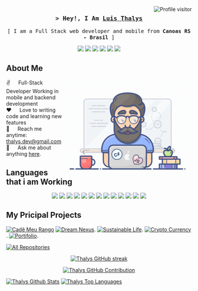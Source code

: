  <a href="https://komarev.com/ghpvc/?username=thalys93">
  <img align="right" src="https://komarev.com/ghpvc/?username=alsiam&label=Visitors&color=6434eb&style=rounded" alt="Profile visitor" />
</a>

<h3 align="center">
	<samp>&gt; Hey!, I Am
		<b><a target="_blank" href="https://portifolio-luis-thalys.web.app/home"> Luis Thalys </a> </b>
	</samp>
</h3>

<p align="center">
	<samp>
		[ I am a Full Stack web developer and mobile from <b> Canoas RS - Brasil </b>]	
	</samp>
</p>

<div align="center">
<a href="https://portifolio-luis-thalys.web.app/home" target="_blank"><img src="https://img.shields.io/badge/-Portifolio-%6434e0b?style=for-the-badge&logo=abstract&logoColor=White"/></a>
 <a href="https://www.instagram.com/luiss_xavierr/" target="_blank"><img src="https://img.shields.io/badge/-Instagram-%23E4405F?style=for-the-badge&logo=instagram&logoColor=white" target="_blank"></a>
 	<a href="https://www.twitch.tv/o_thalys" target="_blank"><img src="https://img.shields.io/badge/Twitch-9146FF?style=for-the-badge&logo=twitch&logoColor=white" target="_blank"></a>
  <a href = "mailto:luisthalys@gmail.com"><img src="https://img.shields.io/badge/-Gmail-%23333?style=for-the-badge&logo=gmail&logoColor=white" target="_blank"></a>
  <a href="https://www.linkedin.com/in/thalys-dev202/" target="_blank"><img src="https://img.shields.io/badge/-LinkedIn-%230077B5?style=for-the-badge&logo=linkedin&logoColor=white" target="_blank"></a> 
  <a href="https://discord.com/channels/Thalys93#2555" target="_blank"><img src="https://img.shields.io/badge/-discord-%230067C5?style=for-the-badge&logo=discord&logoColor=white" target="_blank"></a>
 </div> 

 ## About Me
 
 <p>
  <img align="right" width="350" src="/assets/programmer.gif" alt="Coding gif" />
  
 ✌️ &emsp; Full-Stack Developer Working in mobile and backend development<br/>
 ❤️ &emsp; Love to writing code and learning new features<br/>
 📧 &emsp; Reach me anytime: thalys.dev@gmail.com<br/>
 💬 &emsp; Ask me about anything [here](https://github.com/thalys93/thalys93/issues).
	 
 </p>

 
 
## Languages that i am Working

  <div align="center">  
  <img src="https://cdn.jsdelivr.net/gh/devicons/devicon/icons/react/react-original.svg" height='40' />    
  <img src="https://cdn.jsdelivr.net/gh/devicons/devicon/icons/angularjs/angularjs-original.svg" height='40' />     
  <img src="https://cdn.jsdelivr.net/gh/devicons/devicon/icons/typescript/typescript-original.svg" height='40' />
  <img src="https://cdn.jsdelivr.net/gh/devicons/devicon/icons/javascript/javascript-original.svg" height='40'/>   
  <img src="https://cdn.jsdelivr.net/gh/devicons/devicon/icons/nodejs/nodejs-original.svg" height='40'/>
  <img src="https://cdn.jsdelivr.net/gh/devicons/devicon/icons/mysql/mysql-original.svg" height='40'/>  
  <img src="https://cdn.jsdelivr.net/gh/devicons/devicon/icons/csharp/csharp-original.svg" height='40'/>  
  <img src="https://cdn.jsdelivr.net/gh/devicons/devicon/icons/dot-net/dot-net-original.svg" height='40'/>
  <img src="https://cdn.jsdelivr.net/gh/devicons/devicon/icons/dotnetcore/dotnetcore-original.svg" height='40'/>
  <img src="https://cdn.jsdelivr.net/gh/devicons/devicon/icons/java/java-original.svg" height='40'/>
  <img src="https://cdn.jsdelivr.net/gh/devicons/devicon/icons/androidstudio/androidstudio-original.svg" height='40'/>
  <img src="https://cdn.jsdelivr.net/gh/devicons/devicon/icons/firebase/firebase-plain.svg" height='40'/>
  <img src="https://cdn.jsdelivr.net/gh/devicons/devicon/icons/redux/redux-original.svg" height='40'/>
  </div>
 
## My Pricipal Projects

[![Cadê Meu Rango](https://github-readme-stats.vercel.app/api/pin/?username=Little-Tooth-Tecnologies&repo=cade-meu-rango-front&border_color=%6434e0b&bg_color=0D1117&title_color=C9D1D9&text_color=%6434e0b&icon_color=%6434e0b)](https://github.com/Little-Tooth-Tecnologies/cade-meu-rango-front)
[![Dream Nexus](https://github-readme-stats.vercel.app/api/pin/?username=thalys93&repo=dreamNexus&border_color=%6434e0b&bg_color=0D1117&title_color=C9D1D9&text_color=%6434e0b&icon_color=%6434e0b)](https://github.com/thalys93/dreamNexus).
[![Sustainable Life](https://github-readme-stats.vercel.app/api/pin/?username=thalys93&repo=vida-sustentavel&border_color=%6434e0b&bg_color=0D1117&title_color=C9D1D9&text_color=%6434e0b&icon_color=%6434e0b)](https://github.com/thalys93/vida-sustentavel).
[![Crypto Currency](https://github-readme-stats.vercel.app/api/pin/?username=thalys93&repo=crypto-currency&border_color=%6434e0b&bg_color=0D1117&title_color=C9D1D9&text_color=%6434e0b&icon_color=%6434e0b)](https://github.com/thalys93/crypto-currency).
[![Portifolio](https://github-readme-stats.vercel.app/api/pin/?username=thalys93&repo=portifolio-luis&border_color=%6434e0b&bg_color=0D1117&title_color=C9D1D9&text_color=%6434e0b&icon_color=%6434e0b)](https://github.com/thalys93/portifolio-luis).


<p align="left">
  <a href="https://github.com/thalys93?tab=repositories" target="_blank"><img alt="All Repositories" title="All Repositories" src="https://img.shields.io/badge/-All%20Repos-2962FF?style=for-the-badge&logo=koding&logoColor=white"/></a>
</p>

<p align="center">
  <a href="https://github.com/thalys93">
    <img src="https://github-readme-streak-stats.herokuapp.com/?user=thalys93&theme=codeSTACKr" alt="Thalys GitHub streak"/>
  </a>
</p>

<p align="center">
  <a href="https://github.com/thalys93">
    <img src="https://github-profile-summary-cards.vercel.app/api/cards/profile-details?username=thalys93&theme=codeSTACKr" alt="Thalys GitHub Contribution"/>
  </a>
</p>

<a> 
    <a href="https://github.com/thalys93"><img alt="Thalys Github Stats" src="https://denvercoder1-github-readme-stats.vercel.app/api?username=thalys93&show_icons=true&count_private=true&theme=codeSTACKr" height="192px" width="49.5%"/></a>
  <a href="https://github.com/thalys93"><img alt="Thalys Top Languages" src="https://denvercoder1-github-readme-stats.vercel.app/api/top-langs/?username=thalys93&langs_count=8&layout=compact&theme=codeSTACKr" height="192px" width="49.5%"/></a>
  <br/>
</a>
